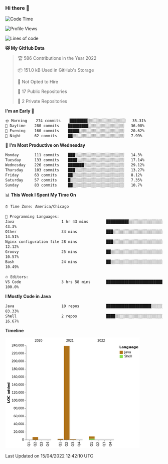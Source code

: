 ### Hi there 👋


<!--START_SECTION:waka-->
![Code Time](http://img.shields.io/badge/Code%20Time-2%2C209%20hrs%2047%20mins-blue)

![Profile Views](http://img.shields.io/badge/Profile%20Views-0-blue)

![Lines of code](https://img.shields.io/badge/From%20Hello%20World%20I%27ve%20Written-257%20Thousand%20lines%20of%20code-blue)

**🐱 My GitHub Data** 

> 🏆 586 Contributions in the Year 2022
 > 
> 📦 151.0 kB Used in GitHub's Storage 
 > 
> 🚫 Not Opted to Hire
 > 
> 📜 17 Public Repositories 
 > 
> 🔑 2 Private Repositories  
 > 
**I'm an Early 🐤** 

```text
🌞 Morning    274 commits    ████████░░░░░░░░░░░░░░░░░   35.31% 
🌆 Daytime    280 commits    █████████░░░░░░░░░░░░░░░░   36.08% 
🌃 Evening    160 commits    █████░░░░░░░░░░░░░░░░░░░░   20.62% 
🌙 Night      62 commits     ██░░░░░░░░░░░░░░░░░░░░░░░   7.99%

```
📅 **I'm Most Productive on Wednesday** 

```text
Monday       111 commits    ███░░░░░░░░░░░░░░░░░░░░░░   14.3% 
Tuesday      133 commits    ████░░░░░░░░░░░░░░░░░░░░░   17.14% 
Wednesday    226 commits    ███████░░░░░░░░░░░░░░░░░░   29.12% 
Thursday     103 commits    ███░░░░░░░░░░░░░░░░░░░░░░   13.27% 
Friday       63 commits     ██░░░░░░░░░░░░░░░░░░░░░░░   8.12% 
Saturday     57 commits     █░░░░░░░░░░░░░░░░░░░░░░░░   7.35% 
Sunday       83 commits     ██░░░░░░░░░░░░░░░░░░░░░░░   10.7%

```


📊 **This Week I Spent My Time On** 

```text
⌚︎ Time Zone: America/Chicago

💬 Programming Languages: 
Java                     1 hr 43 mins        ██████████░░░░░░░░░░░░░░░   43.3% 
Other                    34 mins             ███░░░░░░░░░░░░░░░░░░░░░░   14.51% 
Nginx configuration file 28 mins             ███░░░░░░░░░░░░░░░░░░░░░░   12.12% 
Groovy                   25 mins             ██░░░░░░░░░░░░░░░░░░░░░░░   10.57% 
Bash                     24 mins             ██░░░░░░░░░░░░░░░░░░░░░░░   10.49%

🔥 Editors: 
VS Code                  3 hrs 58 mins       █████████████████████████   100.0%

```

**I Mostly Code in Java** 

```text
Java                     10 repos            ████████████████████░░░░░   83.33% 
Shell                    2 repos             ████░░░░░░░░░░░░░░░░░░░░░   16.67%

```


**Timeline**

![Chart not found](https://raw.githubusercontent.com/powercasgamer/powercasgamer/master/charts/bar_graph.png) 


 Last Updated on 15/04/2022 12:42:10 UTC
<!--END_SECTION:waka-->
